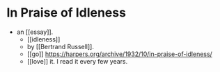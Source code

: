 # In Praise of Idleness

- an [[essay]].
  - [[idleness]]
  - by [[Bertrand Russell]].
  - [[go]] https://harpers.org/archive/1932/10/in-praise-of-idleness/
  - [[love]] it. I read it every few years.


